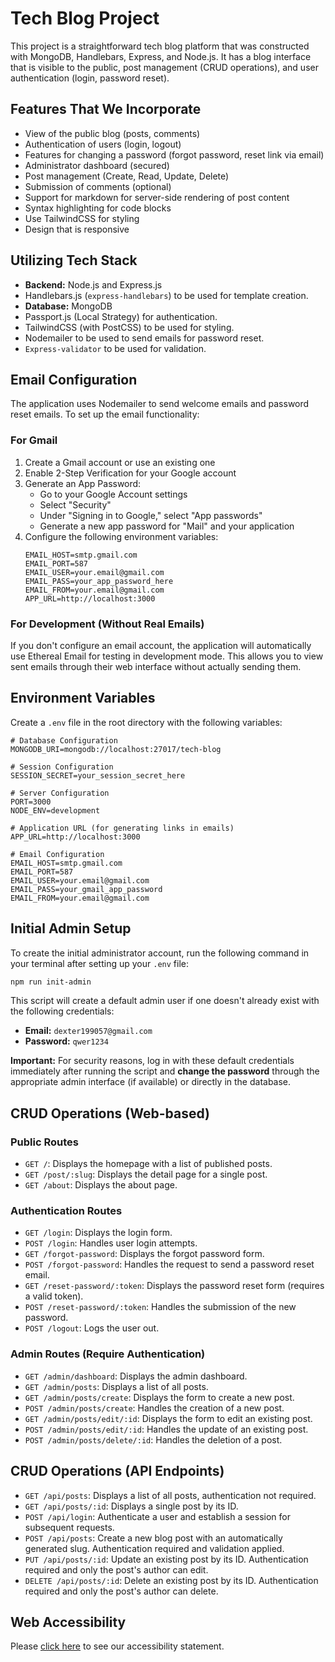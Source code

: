# Tech Blog Project
This project is a straightforward tech blog platform that was constructed with MongoDB, Handlebars, Express, and Node.js.  It has a blog interface that is visible to the public, post management (CRUD operations), and user authentication (login, password reset).

## Features That We Incorporate

*   View of the public blog (posts, comments)
*   Authentication of users (login, logout)
*   Features for changing a password (forgot password, reset link via email)
*   Administrator dashboard (secured)
*   Post management (Create, Read, Update, Delete)
*   Submission of comments (optional)
*   Support for markdown for server-side rendering of post content
*   Syntax highlighting for code blocks
*   Use TailwindCSS for styling
*   Design that is responsive

## Utilizing Tech Stack

*   **Backend:** Node.js and Express.js
*   Handlebars.js (`express-handlebars`) to be used for template creation.
*   **Database:** MongoDB
*   Passport.js (Local Strategy) for authentication.
*   TailwindCSS (with PostCSS) to be used for styling.
*   Nodemailer to be used to send emails for password reset.
*   `Express-validator` to be used for validation.

## Email Configuration

The application uses Nodemailer to send welcome emails and password reset emails. To set up the email functionality:

### For Gmail

1. Create a Gmail account or use an existing one
2. Enable 2-Step Verification for your Google account
3. Generate an App Password:
   - Go to your Google Account settings
   - Select "Security"
   - Under "Signing in to Google," select "App passwords"
   - Generate a new app password for "Mail" and your application
4. Configure the following environment variables:
   ```
   EMAIL_HOST=smtp.gmail.com
   EMAIL_PORT=587
   EMAIL_USER=your.email@gmail.com
   EMAIL_PASS=your_app_password_here
   EMAIL_FROM=your.email@gmail.com
   APP_URL=http://localhost:3000
   ```

### For Development (Without Real Emails)

If you don't configure an email account, the application will automatically use Ethereal Email for testing in development mode. This allows you to view sent emails through their web interface without actually sending them.

## Environment Variables

Create a `.env` file in the root directory with the following variables:

```
# Database Configuration
MONGODB_URI=mongodb://localhost:27017/tech-blog

# Session Configuration
SESSION_SECRET=your_session_secret_here

# Server Configuration
PORT=3000
NODE_ENV=development

# Application URL (for generating links in emails)
APP_URL=http://localhost:3000

# Email Configuration
EMAIL_HOST=smtp.gmail.com
EMAIL_PORT=587
EMAIL_USER=your.email@gmail.com
EMAIL_PASS=your_gmail_app_password
EMAIL_FROM=your.email@gmail.com
```

## Initial Admin Setup

To create the initial administrator account, run the following command in your terminal after setting up your `.env` file:

```bash
npm run init-admin
```

This script will create a default admin user if one doesn't already exist with the following credentials:

*   **Email:** `dexter199057@gmail.com`
*   **Password:** `qwer1234`

**Important:** For security reasons, log in with these default credentials immediately after running the script and **change the password** through the appropriate admin interface (if available) or directly in the database.

## CRUD Operations (Web-based)

### Public Routes

*   `GET /`: Displays the homepage with a list of published posts.
*   `GET /post/:slug`: Displays the detail page for a single post.
*   `GET /about`: Displays the about page.

### Authentication Routes

*   `GET /login`: Displays the login form.
*   `POST /login`: Handles user login attempts.
*   `GET /forgot-password`: Displays the forgot password form.
*   `POST /forgot-password`: Handles the request to send a password reset email.
*   `GET /reset-password/:token`: Displays the password reset form (requires a valid token).
*   `POST /reset-password/:token`: Handles the submission of the new password.
*   `POST /logout`: Logs the user out.

### Admin Routes (Require Authentication)

*   `GET /admin/dashboard`: Displays the admin dashboard.
*   `GET /admin/posts`: Displays a list of all posts.
*   `GET /admin/posts/create`: Displays the form to create a new post.
*   `POST /admin/posts/create`: Handles the creation of a new post.
*   `GET /admin/posts/edit/:id`: Displays the form to edit an existing post.
*   `POST /admin/posts/edit/:id`: Handles the update of an existing post.
*   `POST /admin/posts/delete/:id`: Handles the deletion of a post.

## CRUD Operations (API Endpoints)
*   `GET /api/posts`: Displays a list of all posts, authentication not required.
*   `GET /api/posts/:id`: Displays a single post by its ID.
*   `POST /api/login`: Authenticate a user and establish a session for subsequent requests.
*   `POST /api/posts`: Create a new blog post with an automatically generated slug. Authentication required and validation applied.
*   `PUT /api/posts/:id`: Update an existing post by its ID. Authentication required and only the post's author can edit.
*   `DELETE /api/posts/:id`: Delete an existing post by its ID. Authentication required and only the post's author can delete.

## Web Accessibility
Please [click here](accessibility-statement_2025-05-08.html) to see our accessibility statement.
